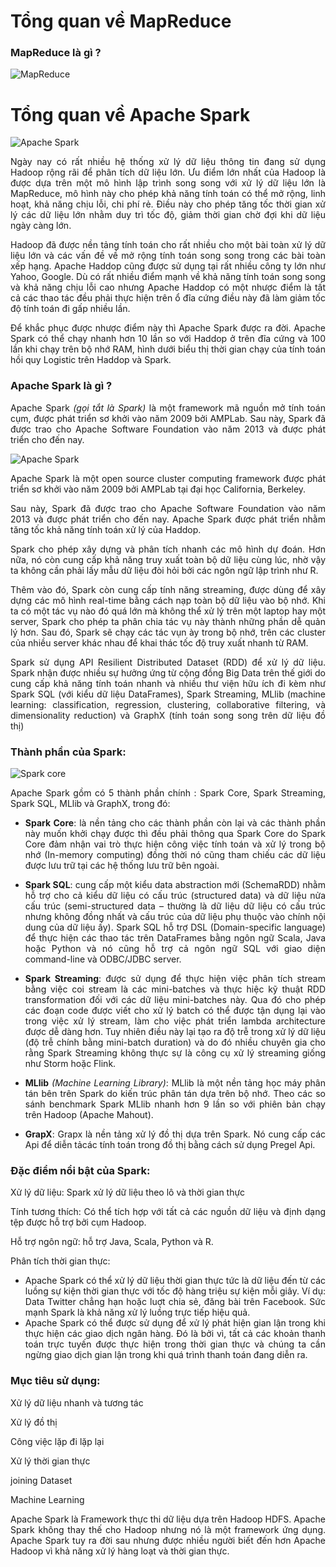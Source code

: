 <div align="justify">

# Tổng quan về MapReduce

### MapReduce là gì ?

![MapReduce](https://blog.itnavi.com.vn/wp-content/uploads/2020/06/Mapreduce-l%C3%A0-g%C3%AC-1.jpg)

# Tổng quan về Apache Spark

![Apache Spark](https://scontent.fsgn2-5.fna.fbcdn.net/v/t1.0-9/92210827_2562659827300256_1174788299802279936_n.jpg?_nc_cat=102&ccb=2&_nc_sid=74df0b&_nc_ohc=kifyepT5UTgAX8nyvFX&_nc_ht=scontent.fsgn2-5.fna&oh=0a8e3ce705a1df978f105c6d00ddb978&oe=602D6251)

Ngày nay có rất nhiều hệ thống xử lý dữ liệu thông tin đang sử dụng Hadoop rộng rãi để phân tích dữ liệu lớn. Ưu điểm lớn nhất của Hadoop là được dựa trên một mô hình lập trình song song với xử lý dữ liệu lớn là MapReduce, mô hình này cho phép khả năng tính toán có thể mở rộng, linh hoạt, khả năng chịu lỗi, chi phí rẻ. Điều này cho phép tăng tốc thời gian xử lý các dữ liệu lớn nhằm duy trì tốc độ, giảm thời gian chờ đợi khi dữ liệu ngày càng lớn.

Hadoop đã được nền tảng tính toán cho rất nhiều cho một bài toàn xử lý dữ liệu lớn và các vấn đề về mở rộng tính toán song song trong các bài toàn xếp hạng. Apache Haddop cũng được sử dụng tại rất nhiều công ty lớn như Yahoo, Google. Dù có rất nhiều điểm mạnh về khả năng tính toán song song và khả năng chịu lỗi cao nhưng Apache Haddop có một nhược điểm là tất cả các thao tác đều phải thực hiện trên ổ đĩa cứng điều này đã làm giảm tốc độ tính toán đi gấp nhiều lần.
 
Để khắc phục được nhược điểm này thì Apache Spark được ra đời. Apache Spark có thể chạy nhanh hơn 10 lần so với Haddop ở trên đĩa cứng và 100 lần khi chạy trên bộ nhớ RAM, hình dưới biểu thị thời gian chạy của tính toán hồi quy Logistic trên Haddop và Spark.

### Apache Spark là gì ?

Apache Spark *(gọi tắt là Spark)* là một framework mã nguồn mở tính toán cụm, được phát triển sơ khởi vào năm 2009 bởi AMPLab. Sau này, Spark đã được trao cho Apache Software Foundation vào năm 2013 và được phát triển cho đến nay.

![Apache Spark](https://images.viblo.asia/full/d3be4c1c-8e98-4797-a68c-5862502b121b.png)

Apache Spark là một open source cluster computing framework được phát triển sơ khởi vào năm 2009 bởi AMPLab tại đại học California, Berkeley.

Sau này, Spark đã được trao cho Apache Software Foundation vào năm 2013 và được phát triển cho đến nay. Apache Spark được phát triển nhằm tăng tốc khả năng tính toán xử lý của Haddop.

Spark cho phép xây dựng và phân tích nhanh các mô hình dự đoán. Hơn nữa, nó còn cung cấp khả năng truy xuất toàn bộ dữ liệu cùng lúc, nhờ vậy ta không cần phải lấy mẫu dữ liệu đòi hỏi bởi các ngôn ngữ lập trình như R.

Thêm vào đó, Spark còn cung cấp tính năng streaming, được dùng để xây dựng các mô hình real-time bằng cách nạp toàn bộ dữ liệu vào bộ nhớ. Khi ta có một tác vụ nào đó quá lớn mà không thể xử lý trên một laptop hay một server, Spark cho phép ta phân chia tác vụ này thành những phần dễ quản lý hơn. Sau đó, Spark sẽ chạy các tác vụn ày trong bộ nhớ, trên các cluster của nhiều server khác nhau để khai thác tốc độ truy xuất nhanh từ RAM.
 
Spark sử dụng API Resilient Distributed Dataset (RDD) để xử lý dữ liệu. Spark nhận được nhiều sự hưởng ứng từ cộng đồng Big Data trên thế giới do cung cấp khả năng tính toán nhanh và nhiều thư viện hữu ích đi kèm như Spark SQL (với kiểu dữ liệu DataFrames), Spark Streaming, MLlib (machine learning: classification, regression, clustering, collaborative filtering, và dimensionality reduction) và GraphX (tính toán song song trên dữ liệu đồ thị)

### Thành phần của Spark:

![Spark core](https://techinsight.com.vn/wp-content/uploads/2016/12/stark2.jpg)

Apache Spark gồm có 5 thành phần chính : Spark Core, Spark Streaming, Spark SQL, MLlib và GraphX, trong đó:

* **Spark Core**: là nền tảng cho các thành phần còn lại và các thành phần này muốn khởi chạy được thì đều phải thông qua Spark Core do Spark Core đảm nhận vai trò thực hiện công việc tính toán và xử lý trong bộ nhớ (In-memory computing) đồng thời nó cũng tham chiếu các dữ liệu được lưu trữ tại các hệ thống lưu trữ bên ngoài.
* **Spark SQL**: cung cấp một kiểu data abstraction mới (SchemaRDD) nhằm hỗ trợ cho cả kiểu dữ liệu có cấu trúc (structured data) và dữ liệu nửa cấu trúc (semi-structured data – thường là dữ liệu dữ liệu có cấu trúc nhưng không đồng nhất và cấu trúc của dữ liệu phụ thuộc vào chính nội dung của dữ liệu ấy). Spark SQL hỗ trợ DSL (Domain-specific language) để thực hiện các thao tác trên DataFrames bằng ngôn ngữ Scala, Java hoặc Python và nó cũng hỗ trợ cả ngôn ngữ SQL với giao diện command-line và ODBC/JDBC server.

* **Spark Streaming**: được sử dụng để thực hiện việc phân tích stream bằng việc coi stream là các mini-batches và thực hiệc kỹ thuật RDD transformation đối với các dữ liệu mini-batches này. Qua đó cho phép các đoạn code được viết cho xử lý batch có thể được tận dụng lại vào trong việc xử lý stream, làm cho việc phát triển lambda architecture được dễ dàng hơn. Tuy nhiên điều này lại tạo ra độ trễ trong xử lý dữ liệu (độ trễ chính bằng mini-batch duration) và do đó nhiều chuyên gia cho rằng Spark Streaming không thực sự là công cụ xử lý streaming giống như Storm hoặc Flink.

* **MLlib** *(Machine Learning Library)*: MLlib là một nền tảng học máy phân tán bên trên Spark do kiến trúc phân tán dựa trên bộ nhớ. Theo các so sánh benchmark Spark MLlib nhanh hơn 9 lần so với phiên bản chạy trên Hadoop (Apache Mahout).

* **GrapX**: Grapx là nền tảng xử lý đồ thị dựa trên Spark. Nó cung cấp các Api để diễn tảcác tính toán trong đồ thị bằng cách sử dụng Pregel Api.

### Đặc điểm nổi bật của Spark:

Xử lý dữ liệu: Spark xử lý dữ liệu theo lô và thời gian thực

Tính tương thích: Có thể tích hợp với tất cả các nguồn dữ liệu và định dạng tệp được hỗ trợ bởi cụm Hadoop.

Hỗ trợ ngôn ngữ: hỗ trợ Java, Scala, Python và R.

Phân tích thời gian thực:

* Apache Spark có thể xử lý dữ liệu thời gian thực tức là dữ liệu đến từ các luồng sự kiện thời gian thực với tốc độ hàng triệu sự kiện mỗi giây. Ví dụ: Data Twitter chẳng hạn hoặc luợt chia sẻ, đăng bài trên Facebook. Sức mạnh Spark là khả năng xử lý luồng trực tiếp hiệu quả.
* Apache Spark có thể được sử dụng để xử lý phát hiện gian lận trong khi thực hiện các giao dịch ngân hàng. Đó là bởi vì, tất cả các khoản thanh toán trực tuyến được thực hiện trong thời gian thực và chúng ta cần ngừng giao dịch gian lận trong khi quá trình thanh toán đang diễn ra.

### Mục tiêu sử dụng:

Xử lý dữ liệu nhanh và tương tác

Xử lý đồ thị

Công việc lặp đi lặp lại

Xử lý thời gian thực

joining Dataset

Machine Learning

Apache Spark là Framework thực thi dữ liệu dựa trên Hadoop HDFS. Apache Spark không thay thế cho Hadoop nhưng nó là một framework ứng dụng. Apache Spark tuy ra đời sau nhưng được nhiều người biết đến hơn Apache Hadoop vì khả năng xử lý hàng loạt và thời gian thực.



</div>

